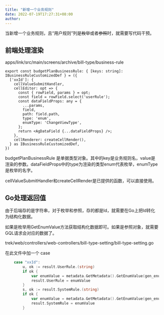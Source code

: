 ```yaml
---
title: "新增一个业务规则"
date: 2022-07-19T17:27:31+08:00
author: 
---
```


当新增一个业务规则，且“用户规则”列是~~枚举~~或者~~参照~~时，就需要写代码干预。

## 前端处理渲染

apps/link/src/main/screens/archive/bill-type/business-rule

```tsx
export const budgetPlanBusinessRule: { [keys: string]: IBusinessRuleCustomizedDef } = ({
  ['xxId']: {
    cellValueSubmitHandler,
    cellEditor: opt => {
      const { rowField, params } = opt;
      const field = rowField.select('userRule');
      const dataFieldProps: any = {
        ...params,
        field,
        path: field.path,
        type: 'enum',
        enumType: 'ChangeViewType',
      };
      return <AgDataField {...dataFieldProps} />;
    },
    cellRenderer: createCellRender(),
  } as IBusinessRuleCustomizedDef,
})
```
budgetPlanBusinessRule 是单据类型对象。其中的key是业务规则名，value是渲染的参数。dataFieldProps中的type为渲染的类型enum代表枚举，enumType是枚举的名字。

cellValueSubmitHandler和createCellRender是已提供的函数，可以直接使用。

## Go处理返回值

由于后端存的是字符串，对于枚举和参照，存的都是Id，就需要在Go上把Id转化为结构化数据。

如果是枚举用GetEnumValue方法获取结构化数据即可。如果是参照对象，就需要GQL请求会对应的数据了。

trek/web/controllers/web-controllers/bill-type-setting/bill-type-setting.go

在此文件中加一个 case
```go
	case "xxId":
		u, ok := result.UserRule.(string)
		if ok {
			var enumValue = metadata.GetMetadata().GetEnumValue(gen_enums.ENUM_ChangeViewType, u)
			result.UserRule = enumValue
		}
		s, ok := result.SystemRule.(string)
		if ok {
			var enumValue = metadata.GetMetadata().GetEnumValue(gen_enums.ENUM_ChangeViewType, s)
			result.SystemRule = enumValue
		}
```

